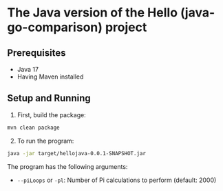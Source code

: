 # The Java version of the Hello (java-go-comparison) project

## Prerequisites

- Java 17
- Having Maven installed

## Setup and Running

1. First, build the package:
```bash
mvn clean package
```

2. To run the program:
```bash
java -jar target/hellojava-0.0.1-SNAPSHOT.jar
```

The program has the following arguments:

- `--piLoops` or `-pl`: Number of Pi calculations to perform (default: 2000)
